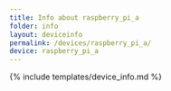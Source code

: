 ```yaml
---
title: Info about raspberry_pi_a
folder: info
layout: deviceinfo
permalink: /devices/raspberry_pi_a/
device: raspberry_pi_a
---
```

{% include templates/device_info.md %}
